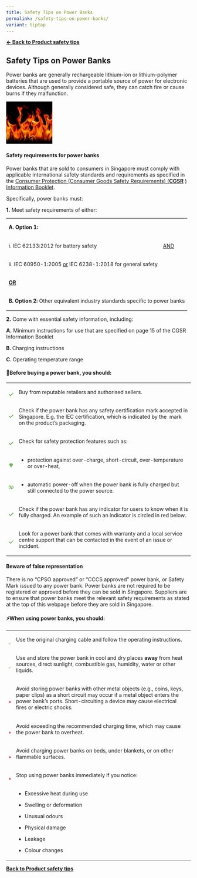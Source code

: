 ```yaml
---
title: Safety Tips on Power Banks
permalink: /safety-tips-on-power-banks/
variant: tiptap
---
```

<p><strong><a href="https://www.consumerproductsafety.gov.sg/consumers/product-safety-tips/electronics-and-appliances/" rel="noopener noreferrer nofollow" target="_blank">← Back to Product safety tips</a></strong>
</p>
<h2>Safety Tips on Power Banks</h2>
<p>Power banks are generally rechargeable lithium-ion or lithium-polymer
batteries that are used to provide a portable source of power for electronic
devices. Although generally considered safe, they can catch fire or cause
burns if they malfunction.</p>
<div class="isomer-image-wrapper">
<img style="width: 25%;" height="auto" width="100%" alt="" src="/images/product-safety-tips/Power bank tips/fire_stock_img.jpg">
</div>
<h4><strong>Safety requirements for power banks</strong></h4>
<p>Power banks that are sold to consumers in Singapore must comply with applicable
international safety standards and requirements as specified in the <a href="https://www.consumerproductsafety.gov.sg/files/cgsr-info-book.pdf" rel="noopener noreferrer nofollow" target="_blank">Consumer Protection (Consumer Goods Safety Requirements) (</a><strong><a href="https://www.consumerproductsafety.gov.sg/files/cgsr-info-book.pdf" rel="noopener noreferrer nofollow" target="_blank">CGSR</a></strong>
<a href="https://www.consumerproductsafety.gov.sg/files/cgsr-info-book.pdf" rel="noopener noreferrer nofollow" target="_blank">) Information Booklet</a>.</p>
<p>Specifically, power banks must:</p>
<p><strong>1.</strong> Meet safety requirements of either:</p>
<table style="minWidth: 75px">
<colgroup>
<col>
<col>
<col>
</colgroup>
<tbody>
<tr>
<td rowspan="1" colspan="3">
<p><strong>A. Option 1:</strong>
</p>
</td>
</tr>
<tr>
<td rowspan="1" colspan="1">
<p>i. IEC 62133:2012 for battery safety</p>
</td>
<td rowspan="1" colspan="2">
<p><u>AND</u>
</p>
</td>
</tr>
<tr>
<td rowspan="1" colspan="3">
<p>ii. IEC 60950-1:2005 <u>or</u> IEC 6238-1:2018 for general safety</p>
</td>
</tr>
<tr>
<td rowspan="1" colspan="3">
<p><strong><u>OR</u></strong>
</p>
</td>
</tr>
<tr>
<td rowspan="1" colspan="3">
<p><strong>B. Option 2: </strong>Other equivalent industry standards specific
to power banks</p>
</td>
</tr>
</tbody>
</table>
<p><strong>2.</strong> Come with essential safety information, including:</p>
<p><strong>A.</strong> Minimum instructions for use that are specified on
page 15 of the CGSR Information Booklet</p>
<p><strong>B. </strong>Charging instructions</p>
<p><strong>C. </strong>Operating temperature range</p>
<h4><strong>🛒Before buying a power bank, you should:</strong></h4>
<table style="minWidth: 50px">
<colgroup>
<col>
<col>
</colgroup>
<tbody>
<tr>
<th rowspan="1" colspan="1">
<p></p>
<div class="isomer-image-wrapper">
<img style="width: 100%;" height="auto" width="100%" alt="" src="/images/product-safety-tips/Power bank tips/tick.jpg">
</div>
</th>
<td rowspan="1" colspan="1">
<p>Buy from reputable retailers and authorised sellers.</p>
</td>
</tr>
<tr>
<td rowspan="1" colspan="1">
<p></p>
<div class="isomer-image-wrapper">
<img style="width: 100%;" height="auto" width="100%" alt="" src="/images/product-safety-tips/Power bank tips/tick.jpg">
</div>
<p></p>
</td>
<td rowspan="1" colspan="1">
<p>Check if the power bank has any safety certification mark accepted in
Singapore. E.g. the IEC certification, which is indicated by the &nbsp;mark
on the product’s packaging.</p>
</td>
</tr>
<tr>
<td rowspan="1" colspan="1">
<p></p>
<div class="isomer-image-wrapper">
<img style="width: 100%;" height="auto" width="100%" alt="" src="/images/product-safety-tips/Power bank tips/tick.jpg">
</div>
</td>
<td rowspan="1" colspan="1">
<p>Check for safety protection features such as:</p>
</td>
</tr>
<tr>
<td rowspan="1" colspan="1">
<p></p>
<div class="isomer-image-wrapper">
<img style="width: 100%" height="auto" width="100%" alt="" src="/images/product-safety-tips/Power bank tips/Protection_sign.jpg">
</div>
</td>
<td rowspan="1" colspan="1">
<ul data-tight="true" class="tight">
<li>
<p>protection against over-charge, short-circuit, over-temperature or over-heat,</p>
</li>
</ul>
</td>
</tr>
<tr>
<td rowspan="1" colspan="1">
<p></p>
<div class="isomer-image-wrapper">
<img style="width: 100%" height="auto" width="100%" alt="" src="/images/product-safety-tips/Power bank tips/Auto_power_off.jpg">
</div>
<p></p>
</td>
<td rowspan="1" colspan="1">
<ul data-tight="true" class="tight">
<li>
<p>automatic power-off when the power bank is fully charged but still connected
to the power source.</p>
</li>
</ul>
</td>
</tr>
<tr>
<td rowspan="1" colspan="1">
<p></p>
<div class="isomer-image-wrapper">
<img style="width: 100%;" height="auto" width="100%" alt="" src="/images/product-safety-tips/Power bank tips/tick.jpg">
</div>
</td>
<td rowspan="1" colspan="1">
<p>Check if the power bank has any indicator for users to know when it is
fully charged. An example of such an indicator is circled in red below.</p>
</td>
</tr>
<tr>
<td rowspan="1" colspan="1">
<p></p>
<div class="isomer-image-wrapper">
<img style="width: 100%;" height="auto" width="100%" alt="" src="/images/product-safety-tips/Power bank tips/tick.jpg">
</div>
</td>
<td rowspan="1" colspan="1">
<p>Look for a power bank that comes with warranty and a local service centre
support that can be contacted in the event of an issue or incident.</p>
</td>
</tr>
</tbody>
</table>
<h4><strong>Beware of false representation</strong></h4>
<p>There is no “CPSO approved” or “CCCS approved” power bank, or Safety Mark
issued to any power bank. Power banks are not required to be registered
or approved before they can be sold in Singapore. Suppliers are to ensure
that power banks meet the relevant safety requirements as stated at the
top of this webpage before they are sold in Singapore.</p>
<h4><strong>⚡When using power banks, you should:</strong></h4>
<table style="minWidth: 50px">
<colgroup>
<col>
<col>
</colgroup>
<tbody>
<tr>
<th rowspan="1" colspan="1">
<p></p>
<div class="isomer-image-wrapper">
<img style="width: 100%;" height="auto" width="100%" alt="" src="/images/product-safety-tips/Power bank tips/tick.jpg">
</div>
</th>
<td rowspan="1" colspan="1">
<p>Use the original charging cable and follow the operating instructions.</p>
</td>
</tr>
<tr>
<td rowspan="1" colspan="1">
<p></p>
<div class="isomer-image-wrapper">
<img style="width: 100%;" height="auto" width="100%" alt="" src="/images/product-safety-tips/Power bank tips/tick.jpg">
</div>
</td>
<td rowspan="1" colspan="1">
<p>Use and store the power bank in cool and dry places <strong>away</strong> from
heat sources, direct sunlight, combustible gas, humidity, water or other
liquids.</p>
</td>
</tr>
<tr>
<td rowspan="1" colspan="1">
<p></p>
<div class="isomer-image-wrapper">
<img style="width: 100%" height="auto" width="100%" alt="" src="/images/product-safety-tips/Power bank tips/electrical_hazard_sign.jpg">
</div>
</td>
<td rowspan="1" colspan="1">
<p>Avoid storing power banks with other metal objects (e.g., coins, keys,
paper clips) as a short circuit may occur if a metal object enters the
power bank’s ports. Short-circuiting a device may cause electrical fires
or electric shocks.</p>
</td>
</tr>
<tr>
<td rowspan="1" colspan="1">
<p></p>
<div class="isomer-image-wrapper">
<img style="width: 100%" height="auto" width="100%" alt="" src="/images/product-safety-tips/Power bank tips/Fire_hazard_sign.jpg">
</div>
</td>
<td rowspan="1" colspan="1">
<p>Avoid exceeding the recommended charging time, which may cause the power
bank to overheat.</p>
</td>
</tr>
<tr>
<td rowspan="1" colspan="1">
<p></p>
<div class="isomer-image-wrapper">
<img style="width: 100%" height="auto" width="100%" alt="" src="/images/product-safety-tips/Power bank tips/Fire_hazard_sign.jpg">
</div>
</td>
<td rowspan="1" colspan="1">
<p>Avoid charging power banks on beds, under blankets, or on other flammable
surfaces.</p>
</td>
</tr>
<tr>
<td rowspan="1" colspan="1">
<p></p>
<div class="isomer-image-wrapper">
<img style="width: 100%" height="auto" width="100%" alt="" src="/images/product-safety-tips/Power bank tips/Warning_sign.jpg">
</div>
</td>
<td rowspan="1" colspan="1">
<p>Stop using power banks immediately if you notice:</p>
</td>
</tr>
<tr>
<td rowspan="1" colspan="1">
<p></p>
</td>
<td rowspan="1" colspan="1">
<ul data-tight="true" class="tight">
<li>
<p>Excessive heat during use</p>
</li>
<li>
<p>Swelling or deformation</p>
</li>
<li>
<p>Unusual odours</p>
</li>
<li>
<p>Physical damage</p>
</li>
<li>
<p>Leakage</p>
</li>
<li>
<p>Colour changes</p>
</li>
</ul>
</td>
</tr>
</tbody>
</table>
<p></p>
<p><strong><a href="/consumers/product-safety-tips/electronics-and-appliances" rel="noopener noreferrer nofollow" target="_blank">Back to Product safety tips</a></strong>
</p>
<p></p>